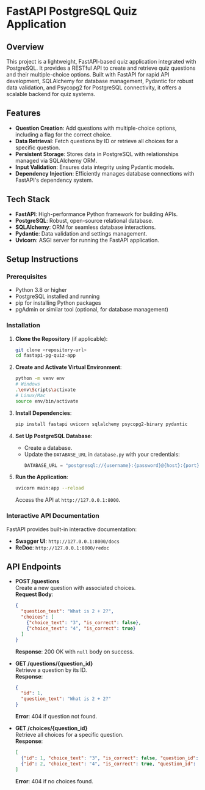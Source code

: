# FastAPI PostgreSQL Quiz Application

## Overview
This project is a lightweight, FastAPI-based quiz application integrated with PostgreSQL. It provides a RESTful API to create and retrieve quiz questions and their multiple-choice options. Built with FastAPI for rapid API development, SQLAlchemy for database management, Pydantic for robust data validation, and Psycopg2 for PostgreSQL connectivity, it offers a scalable backend for quiz systems.

## Features
- **Question Creation**: Add questions with multiple-choice options, including a flag for the correct choice.
- **Data Retrieval**: Fetch questions by ID or retrieve all choices for a specific question.
- **Persistent Storage**: Stores data in PostgreSQL with relationships managed via SQLAlchemy ORM.
- **Input Validation**: Ensures data integrity using Pydantic models.
- **Dependency Injection**: Efficiently manages database connections with FastAPI's dependency system.

## Tech Stack
- **FastAPI**: High-performance Python framework for building APIs.
- **PostgreSQL**: Robust, open-source relational database.
- **SQLAlchemy**: ORM for seamless database interactions.
- **Pydantic**: Data validation and settings management.
- **Uvicorn**: ASGI server for running the FastAPI application.

## Setup Instructions

### Prerequisites
- Python 3.8 or higher
- PostgreSQL installed and running
- pip for installing Python packages
- pgAdmin or similar tool (optional, for database management)

### Installation
1. **Clone the Repository** (if applicable):
   ```bash
   git clone <repository-url>
   cd fastapi-pg-quiz-app
   ```

2. **Create and Activate Virtual Environment**:
   ```bash
   python -m venv env
   # Windows
   .\env\Scripts\activate
   # Linux/Mac
   source env/bin/activate
   ```

3. **Install Dependencies**:
   ```bash
   pip install fastapi uvicorn sqlalchemy psycopg2-binary pydantic
   ```

4. **Set Up PostgreSQL Database**:
   - Create a database.
   - Update the `DATABASE_URL` in `database.py` with your credentials:
     ```python
     DATABASE_URL = "postgresql://{username}:{password}@{host}:{port}/{database_name}"
     ```
5. **Run the Application**:
   ```bash
   uvicorn main:app --reload
   ```
   Access the API at `http://127.0.0.1:8000`.

### Interactive API Documentation
FastAPI provides built-in interactive documentation:
- **Swagger UI**: `http://127.0.0.1:8000/docs`
- **ReDoc**: `http://127.0.0.1:8000/redoc`

## API Endpoints
- **POST /questions**  
  Create a new question with associated choices.  
  **Request Body**:
  ```json
  {
    "question_text": "What is 2 + 2?",
    "choices": [
      {"choice_text": "3", "is_correct": false},
      {"choice_text": "4", "is_correct": true}
    ]
  }
  ```
  **Response**: 200 OK with `null` body on success.

- **GET /questions/{question_id}**  
  Retrieve a question by its ID.  
  **Response**:
  ```json
  {
    "id": 1,
    "question_text": "What is 2 + 2?"
  }
  ```
  **Error**: 404 if question not found.

- **GET /choices/{question_id}**  
  Retrieve all choices for a specific question.  
  **Response**:
  ```json
  [
    {"id": 1, "choice_text": "3", "is_correct": false, "question_id": 1},
    {"id": 2, "choice_text": "4", "is_correct": true, "question_id": 1}
  ]
  ```
  **Error**: 404 if no choices found.
